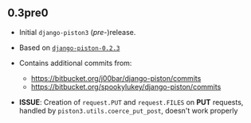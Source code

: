 0.3pre0
-------

* Initial `django-piston3` (_pre_-)release.
* Based on [`django-piston-0.2.3`](
    https://pypi.python.org/pypi/django-piston/0.2.3)
* Contains additional commits from:
  * <https://bitbucket.org/j00bar/django-piston/commits>
  * <https://bitbucket.org/spookylukey/django-piston/commits>

* __ISSUE__: Creation of `request.PUT` and `request.FILES`
  on __PUT__ requests, handled by `piston3.utils.coerce_put_post`,
  doesn't work properly
